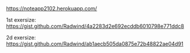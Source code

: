 https://noteapp2102.herokuapp.com/

1st exersize: https://gist.github.com/Radwind/4a2283d2e692ecddb6010798e771ddc8

2d exersize: https://gist.github.com/Radwind/ab1aecb505da0875e72b48822ae04d91
